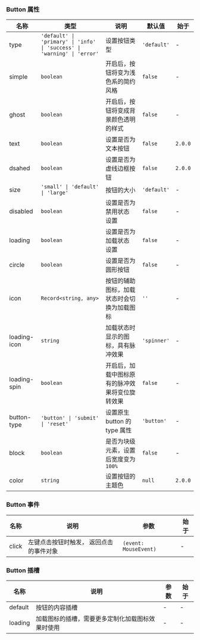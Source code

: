 ### Button 属性

| 名称         | 类型                                                                    | 说明                                           | 默认值      | 始于 |
| ------------ | ----------------------------------------------------------------------- | ---------------------------------------------- | ----------- | ---- |
| type         | `'default' \| 'primary' \| 'info' \| 'success' \| 'warning' \| 'error'` | 设置按钮类型                                   | `'default'` | -    |
| simple       | `boolean`                                                               | 开启后，按钮将变为浅色系的简约风格             | `false`     | -    |
| ghost        | `boolean`                                                               | 开启后，按钮将变成背景颜色透明的样式           | `false`     | -    |
| text         | `boolean`                                                               | 设置是否为文本按钮                                                        | `false`     | `2.0.0`     |
| dsahed       | `boolean`                                                               | 设置是否为虚线边框按钮                                                      | `false`     | `2.0.0`     |
| size         | `'small' \| 'default' \| 'large'`                                       | 按钮的大小                                     | `'default'` | -    |
| disabled     | `boolean`                                                               | 设置是否为禁用状态 设置                        | `false`     | -    |
| loading      | `boolean`                                                               | 设置是否为加载状态 设置                        | `false`     | -    |
| circle       | `boolean`                                                               | 设置是否为圆形按钮                             | `false`     | -    |
| icon         | `Record<string, any>`                                                   | 按钮的辅助图标，加载状态时会切换为加载图标     | `''`        | -    |
| loading-icon | `string`                                                                | 加载状态时显示的图标，具有脉冲效果             | `'spinner'` | -    |
| loading-spin | `boolean`                                                               | 开启后，加载中图标原有的脉冲效果将变位旋转效果 | `false`     | -    |
| button-type  | `'button' \| 'submit' \| 'reset'`                                                                | 设置原生 button 的 type 属性                   | `'button'`  | -    |
| block        | `boolean`                                                               | 是否为块级元素，设置后宽度变为 `100%`          | `false`     | -    |
| color        | `string`                                                                | 设置按钮的主题色                               | `null`      | `2.0.0`    |

### Button 事件

| 名称  | 说明                                    | 参数                  | 始于 |
| ----- | --------------------------------------- | --------------------- | ---- |
| click | 左键点击按钮时触发， 返回点击的事件对象 | `(event: MouseEvent)` | -    |

### Button 插槽

| 名称    | 说明                                             | 参数 | 始于 |
| ------- | ------------------------------------------------ | ---- | ---- |
| default | 按钮的内容插槽                                   | -    | -    |
| loading | 加载图标的插槽，需要更多定制化加载图标效果时使用 | -    | -    |
